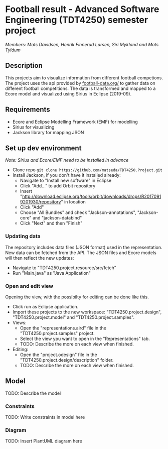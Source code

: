 # Football result - Advanced Software Engineering (TDT4250) semester project

_Members: Mats Davidsen, Henrik Finnerud Larsen, Siri Mykland and Mats Tyldum_

## Description

This projects aim to visualize information from different football competions. The project uses the api provided by [football-data.org/](https://www.football-data.org/) to gather data on different football competitions. The data is transformed and mapped to a Ecore model and
visualized using Sirius in Eclipse (2019-09).

## Requirements

- Ecore and Eclipse Modelling Framework (EMF) for modelling
- Sirius for visualizing
- Jackson library for mapping JSON

## Set up dev environment

_Note: Sirius and Ecore/EMF need to be installed in advance_

- Clone repo `git clone https://github.com/matseda/TDT4250.Project.git`
- Install Jackson, if you don't have it installed already:
  - Navigate to "Install new software" in Eclipse
  - Click "Add..." to add Orbit repository
  - Insert "http://download.eclipse.org/tools/orbit/downloads/drops/R20170919201930/repository" in location
  - Click "Add"
  - Choose "All Bundles" and check "Jackson-annotations", "Jackson-core" and "jackson-databind"
  - Click "Next" and then "Finish"

### Updating data

The repository includes data files (JSON format) used in the representation. New data can be fetched from the API. The JSON files and Ecore models will then reflect the new updates:

- Navigate to "TDT4250.project.resource/src/fetch"
- Run "Main.java" as "Java Application"

### Open and edit view

Opening the view, with the possibilty for editing can be done like this.

- Click run as Eclipse application.
- Import these projects to the new workspace: "TDT4250.project.design", "TDT4250.project.model" and "TDT4250.project.samples".
- Views:
  - Open the "representations.aird" file in the "TDT4250.project.samples" project.
  - Select the view ypu want to open in the "Representations" tab.
  - TODO: Describe the more on each view when finished.
- Editing:
  - Open the "project.odesign" file in the "TDT4250.project.design/description" folder.
  - TODO: Describe the more on each view when finished.

## Model

TODO: Describe the model

### Constraints

TODO: Write constraints in model here

### Diagram

TODO: Insert PlantUML diagram here
